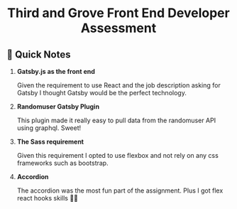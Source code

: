<h1 align="center">
  Third and Grove Front End Developer Assessment
</h1>

## 🚀 Quick Notes

1.  **Gatsby.js as the front end**

    Given the requirement to use React and the job description asking for Gatsby I thought Gatsby would be the perfect technology.

2.  **Randomuser Gatsby Plugin**

    This plugin made it really easy to pull data from the randomuser API using graphql. Sweet! 

3.  **The Sass requirement**

    Given this requirement I opted to use flexbox and not rely on any css frameworks such as bootstrap.

4.  **Accordion**

    The accordion was the most fun part of the assignment. Plus I got flex react hooks skills 💪🏽


